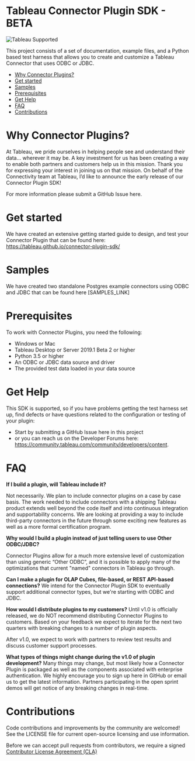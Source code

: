 # Tableau Connector Plugin SDK - BETA

![Tableau Supported](https://img.shields.io/badge/Support%20Level-Tableau%20Supported-53bd92.svg)

This project consists of a set of documentation, example files, and a Python based test harness that allows you to create and customize a Tableau Connector that uses ODBC or JDBC.

* [Why Connector Plugins?]()
* [Get started](#get-started)
* [Samples](#samples)
* [Prerequisites](#prerequisites)
* [Get Help](#get-help)
* [FAQ](#faq)
* [Contributions](#contributions)

# Why Connector Plugins?

At Tableau, we pride ourselves in helping people see and understand their data... wherever it may be. A key investment for us has been creating a way to enable both partners and customers help us in this mission. Thank you for expressing your interest in joining us on that mission.  On behalf of the Connectivity team at Tableau, I’d like to announce the early release of our Connector Plugin SDK! 

For more information please submit a GitHub Issue here.

# Get started

We have created an extensive getting started guide to design, and test your Connector Plugin that can be found here: https://tableau.github.io/connector-plugin-sdk/

# Samples

We have created two standalone Postgres example connectors using ODBC and JDBC that can be found here [SAMPLES_LINK] 

# Prerequisites

To work with Connector Plugins, you need the following:

* Windows or Mac
* Tableau Desktop or Server 2019.1 Beta 2 or higher
* Python 3.5 or higher
* An ODBC or JDBC data source and driver
* The provided test data loaded in your data source

# Get Help

This SDK is supported, so if you have problems getting the test harness set up, find defects or have questions related to the configuration or testing of your plugin: 
* Start by submitting a GitHub Issue here in this project
* or you can reach us on the Developer Forums here: https://community.tableau.com/community/developers/content.  


# FAQ
**If I build a plugin, will Tableau include it?**  

Not necessarily. We plan to include connector plugins on a case by case basis. The work needed to include connectors with a shipping Tableau product extends well beyond the code itself and into continuous integration and supportability concerns. We are looking at providing a way to include third-party connectors in the future through some exciting new features as well as a more formal certification program.

**Why would I build a plugin instead of just telling users to use Other ODBC/JDBC?**
   
Connector Plugins allow for a much more extensive level of customization than using generic “Other ODBC”, and it is possible to apply many of the optimizations that current "named" connectors in Tableau go through.  
 
**Can I make a plugin for OLAP Cubes, file-based, or REST API-based connections?**
We intend for the Connector Plugin SDK to eventually support additional connector types, but we're starting with ODBC and JDBC.  

**How would I distribute plugins to my customers?**
Until v1.0 is officially released, we do NOT recommend distributing Connector Plugins to customers. Based on your feedback we expect to iterate for the next two quarters with breaking changes to a number of plugin aspects.  

After v1.0, we expect to work with partners to review test results and discuss customer support processes.

**What types of things might change during the v1.0 of plugin development?**
Many things may change, but most likely how a Connector Plugin is packaged as well as the components associated with enterprise authentication. We highly encourage you to sign up here in GitHub or email us to get the latest information. Partners participating in the open sprint demos will get notice of any breaking changes in real-time.

# Contributions

Code contributions and improvements by the community are welcomed!
See the LICENSE file for current open-source licensing and use information.

Before we can accept pull requests from contributors, we require a signed [Contributor License Agreement (CLA)](http://tableau.github.io/contributing.html)
